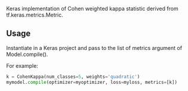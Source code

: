 Keras implementation of Cohen weighted kappa statistic derived from tf.keras.metrics.Metric.

## Usage

Instantiate in a Keras project and pass to the list of metrics argument of Model.compile(). 

For example:

```python
k = CohenKappa(num_classes=5, weights='quadratic')
mymodel.compile(optimizer=myoptimizer, loss=myloss, metrics=[k])
```
